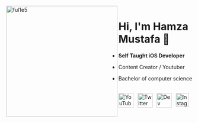 <br />
<img src="https://github.com/ful1e5/ful1e5/blob/main/assets/lines.svg" align="left" width="300" alt="ful1e5"/>

# Hi, I'm Hamza Mustafa 👋

- **Self Taught iOS Developer**

- Content Creator / Youtuber

- Bachelor of computer science

<br />

<div  style="display: flex; justify-content: space-between;">
  <a href="https://www.youtube.com/c/AppShap" target="_blank">
    <img src="https://imgur.com/PMRCsrH.png" width="40" height="40" alt="YouTube">
  </a>
  <a href="https://twitter.com/mhamzamustafa7" target="_blank">
    <img src="https://imgur.com/6UKZXAM.png" width="40" height="40" alt="Twitter">
  </a>
  <a href="https://dev.to/ful1e5" target="_blank">
    <img src="https://imgur.com/T7LYgQw.png" height="40" width="40" alt="Dev Community Inc.">
  </a>
  <a href="https://instagram.com/appshap" target="_blank">
    <img src="https://cdn-icons-png.flaticon.com/512/174/174855.png" height="37" width="35" alt="Instagram">
  </a>
<div>
